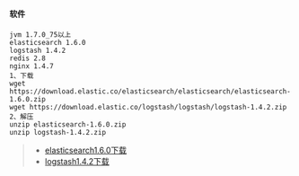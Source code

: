 #### 软件	jvm 1.7.0_75以上	elasticsearch 1.6.0 	logstash 1.4.2	redis 2.8	nginx 1.4.7	1、下载    wget https://download.elastic.co/elasticsearch/elasticsearch/elasticsearch-1.6.0.zip	wget https://download.elastic.co/logstash/logstash/logstash-1.4.2.zip	2、解压	unzip elasticsearch-1.6.0.zip	unzip logstash-1.4.2.zip		> - [elasticsearch1.6.0下载](https://download.elastic.co/elasticsearch/elasticsearch/elasticsearch-1.6.0.zip) > - [logstash1.4.2下载](https://download.elastic.co/logstash/logstash/logstash-1.4.2.zip) 